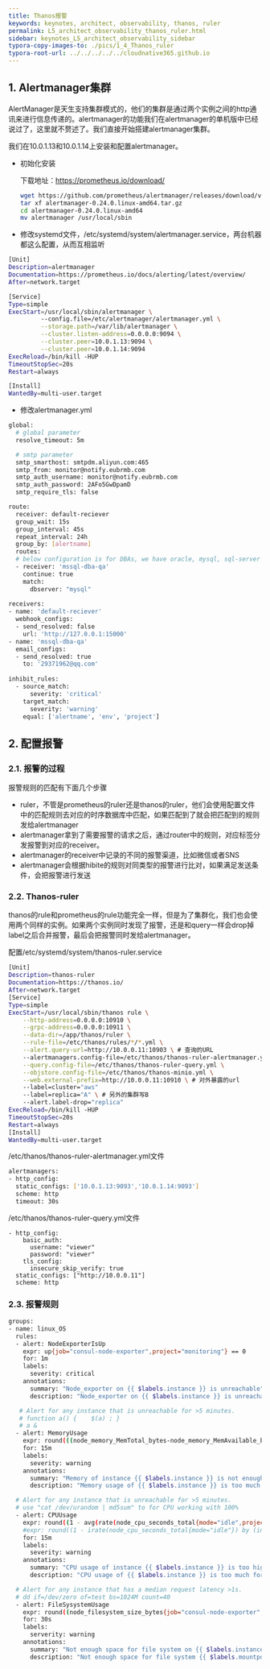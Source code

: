 ```yaml
---
title: Thanos报警
keywords: keynotes, architect, observability, thanos, ruler
permalink: L5_architect_observability_thanos_ruler.html
sidebar: keynotes_L5_architect_observability_sidebar
typora-copy-images-to: ./pics/1_4_Thanos_ruler
typora-root-url: ../../../../../cloudnative365.github.io
---
```


## 1. Alertmanager集群

AlertManager是天生支持集群模式的，他们的集群是通过两个实例之间的http通讯来进行信息传递的。alertmanager的功能我们在alertmanager的单机版中已经说过了，这里就不赘述了。我们直接开始搭建alertmanager集群。

我们在10.0.1.13和10.0.1.14上安装和配置alertmanager。

+ 初始化安装

  下载地址：https://prometheus.io/download/

  ``` bash
  wget https://github.com/prometheus/alertmanager/releases/download/v0.24.0/alertmanager-0.24.0.linux-amd64.tar.gz
  tar xf alertmanager-0.24.0.linux-amd64.tar.gz
  cd alertmanager-0.24.0.linux-amd64
  mv alertmanager /usr/local/sbin
  ```

+ 修改systemd文件，/etc/systemd/system/alertmanager.service，两台机器都这么配置，从而互相监听

``` bash
[Unit]
Description=alertmanager
Documentation=https://prometheus.io/docs/alerting/latest/overview/
After=network.target

[Service]
Type=simple
ExecStart=/usr/local/sbin/alertmanager \
         --config.file=/etc/alertmanager/alertmanager.yml \
         --storage.path=/var/lib/alertmanager \
         --cluster.listen-address=0.0.0.0:9094 \
         --cluster.peer=10.0.1.13:9094 \
         --cluster.peer=10.0.1.14:9094
ExecReload=/bin/kill -HUP 
TimeoutStopSec=20s
Restart=always

[Install]
WantedBy=multi-user.target
```

+ 修改alertmanager.yml

``` bash
global:
  # global parameter
  resolve_timeout: 5m

  # smtp parameter
  smtp_smarthost: smtpdm.aliyun.com:465
  smtp_from: monitor@notify.eubrmb.com
  smtp_auth_username: monitor@notify.eubrmb.com
  smtp_auth_password: 2AFo5GwDpamD
  smtp_require_tls: false

route:
  receiver: default-reciever
  group_wait: 15s
  group_interval: 45s
  repeat_interval: 24h
  group_by: [alertname]
  routes:
  # below configuration is for DBAs, we have oracle, mysql, sql-server databases
  - receiver: 'mssql-dba-qa'
    continue: true
    match:
      dbserver: "mysql"
      
receivers:
- name: 'default-reciever'
  webhook_configs:
  - send_resolved: false
    url: 'http://127.0.0.1:15000'
- name: 'mssql-dba-qa'
  email_configs:
  - send_resolved: true
    to: '29371962@qq.com'
    
inhibit_rules:
  - source_match:
      severity: 'critical'
    target_match:
      severity: 'warning'
    equal: ['alertname', 'env', 'project']
```



## 2. 配置报警

### 2.1. 报警的过程

报警规则的匹配有下面几个步骤

+ ruler，不管是prometheus的ruler还是thanos的ruler，他们会使用配置文件中的匹配规则去对应的时序数据库中匹配，如果匹配到了就会把匹配到的规则发给alertmanager
+ alertmanager拿到了需要报警的请求之后，通过router中的规则，对应标签分发报警到对应的receiver。
+ alertmanager的receiver中记录的不同的报警渠道，比如微信或者SNS
+ alertmanager会根据hibite的规则对同类型的报警进行比对，如果满足发送条件，会把报警进行发送

### 2.2.  Thanos-ruler

thanos的rule和prometheus的rule功能完全一样，但是为了集群化，我们也会使用两个同样的实例。如果两个实例同时发现了报警，还是和query一样会drop掉label之后合并报警，最后会把报警同时发给alertmanager。

配置/etc/systemd/system/thanos-ruler.service

``` bash
[Unit]
Description=thanos-ruler
Documentation=https://thanos.io/
After=network.target
[Service]
Type=simple
ExecStart=/usr/local/sbin/thanos rule \
    --http-address=0.0.0.0:10910 \
    --grpc-address=0.0.0.0:10911 \
    --data-dir=/app/thanos/ruler \
    --rule-file=/etc/thanos/rules/*/*.yml \
    --alert.query-url=http://10.0.0.11:10903 \ # 查询的URL
    --alertmanagers.config-file=/etc/thanos/thanos-ruler-alertmanager.yml \
    --query.config-file=/etc/thanos/thanos-ruler-query.yml \
    --objstore.config-file=/etc/thanos/thanos-minio.yml \
    --web.external-prefix=http://10.0.0.11:10910 \ # 对外暴露的url
    --label=cluster="aws"
    --label=replica="A" \ # 另外的集群写B
    --alert.label-drop="replica"
ExecReload=/bin/kill -HUP 
TimeoutStopSec=20s
Restart=always
[Install]
WantedBy=multi-user.target
```

/etc/thanos/thanos-ruler-alertmanager.yml文件

``` bash
alertmanagers:
- http_config:
  static_configs: ['10.0.1.13:9093','10.0.1.14:9093']
  scheme: http
  timeout: 30s
```

/etc/thanos/thanos-ruler-query.yml文件

``` b ash
- http_config:
    basic_auth:
      username: "viewer"
      password: "viewer"
    tls_config:
      insecure_skip_verify: true
  static_configs: ["http://10.0.0.11"]
  scheme: http
```

### 2.3. 报警规则

``` bash
groups:
- name: linux_OS
  rules:
  - alert: NodeExporterIsUp
    expr: up{job="consul-node-exporter",project="monitoring"} == 0
    for: 1m
    labels:
      severity: critical
    annotations:
      summary: "Node_exporter on {{ $labels.instance }} is unreachable"
      description: "Node_exporter on {{ $labels.instance }} is unreachable for 1m"

   # Alert for any instance that is unreachable for >5 minutes.
   # function a() {    $(a) ; }
   # a &
  - alert: MemoryUsage
    expr: round(((node_memory_MemTotal_bytes-node_memory_MemAvailable_bytes{project="monitoring"})/node_memory_MemTotal_bytes{project="monitoring"}) * 100) > 80
    for: 15m
    labels:
      severity: warning
    annotations:
      summary: "Memory of instance {{ $labels.instance }} is not enough"
      description: "Memory usage of {{ $labels.instance }} is too much for more than 15 minutes. (current value: {{ $value }}%"

  # Alert for any instance that is unreachable for >5 minutes.
  # use "cat /dev/urandom | md5sum" to for CPU working with 100%
  - alert: CPUUsage
    expr: round((1 - avg(rate(node_cpu_seconds_total{mode="idle",project="monitoring"}[15m])) by (instance)) * 100) > 80
    #expr: round((1 - irate(node_cpu_seconds_total{mode="idle"}) by (instance)) * 100) > 80
    for: 15m
    labels:
      severity: warning
    annotations:
      summary: "CPU usage of instance {{ $labels.instance }} is too hight"
      description: "CPU usage of {{ $labels.instance }} is too much for more than 15 minutes. (current value: {{ $value }}%"

  # Alert for any instance that has a median request latency >1s.
  # dd if=/dev/zero of=test bs=1024M count=40
  - alert: FileSysystemUsage
    expr: round((node_filesystem_size_bytes{job="consul-node-exporter",device!="tmpfs",project="monitoring"}-node_filesystem_free_bytes{job="consul-node-exporter",device!="tmpfs",project="monitoring"})/node_filesystem_size_bytes{job="consul-node-exporter",device!="tmpfs",project="monitoring"} * 100) > 80
    for: 30s
    labels:
      serverity: warning
    annotations:
      summary: "Not enough space for file system on {{ $labels.instance }}"
      description: "Not enough space for file system {{ $labels.mountpoint }} fs on {{ $labels.instance }}. (current value: {{ $value }})%"
```

